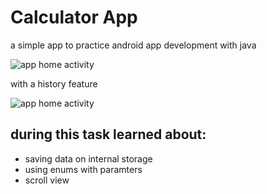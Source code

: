 # Calculator App
a simple app to practice android app development with java 

![app home activity](https://drive.google.com/uc?export=view&id=1gY0BS058RJDsP-p9VAIYnTB3UBV9tNFM)


with a history feature

![app home activity](https://drive.google.com/uc?export=view&id=1gUeUPlBPD2KQKvw7o1zRIGi0178l2zi0)


## during this task learned about:
* saving data on internal storage 
* using enums with paramters
* scroll view 
